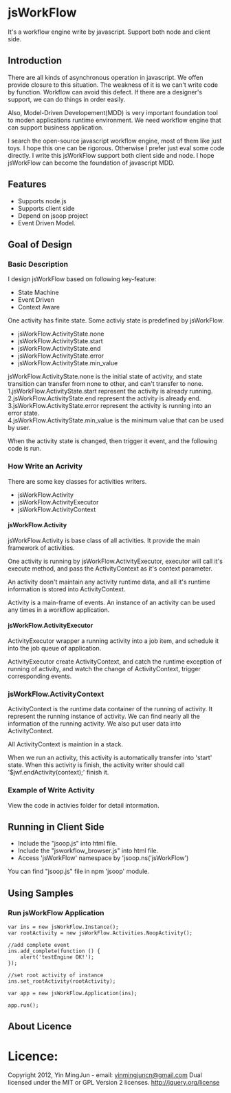 
# jsWorkFlow
It's a workflow engine write by javascript. Support both node and client side.

## Introduction
There are all kinds of asynchronous operation in javascript. We offen provide
closure to this situation. The weakness of it is we can't write code by function.
Workflow can avoid this defect. If there are a designer's support, we can do
things in order easily.

Also, Model-Driven Developement(MDD) is very important foundation tool to moden 
applications runtime environment. We need workflow engine that can support business 
application. 

I search the open-source javascript workflow engine, most of them like just toys. 
I hope this one can be rigorous. Otherwise I prefer just eval some code directly.
I write this jsWorkFlow support both client side and node. I hope jsWorkFlow can 
become the foundation of javascript MDD.

## Features
  * Supports node.js
  * Supports client side
  * Depend on jsoop project
  * Event Driven Model.


## Goal of Design 

### Basic Description
I design jsWorkFlow based on following key-feature:
  * State Machine
  * Event Driven
  * Context Aware

One activity has finite state. Some activiy state is predefined by jsWorkFlow.
  * jsWorkFlow.ActivityState.none
  * jsWorkFlow.ActivityState.start
  * jsWorkFlow.ActivityState.end
  * jsWorkFlow.ActivityState.error
  * jsWorkFlow.ActivityState.min_value

jsWorkFlow.ActivityState.none is the initial state of activity, and state transition
can transfer from none to other, and can't transfer to none.  
  1.jsWorkFlow.ActivityState.start represent the activity is already running.  
  2.jsWorkFlow.ActivityState.end represent the activity is already end.  
  3.jsWorkFlow.ActivityState.error represent the activity is running into an error state.  
  4.jsWorkFlow.ActivityState.min_value is the minimum value that can be used by user.  

When the activity state is changed, then trigger it event, and the following code
is run.

### How Write an Acrivity

There are some key classes for activities writers.
  * jsWorkFlow.Activity
  * jsWorkFlow.ActivityExecutor
  * jsWorkFlow.ActivityContext


#### jsWorkFlow.Activity

jsWorkFlow.Activity is base class of all activities. It provide the main framework of
activities.

One activity is running by jsWorkFlow.ActivityExecutor, executor will call it's execute
method, and pass the ActivityContext as it's context parameter.

An activity dosn't maintain any activity runtime data, and all it's runtime information
is stored into ActivityContext.

Activity is a main-frame of events. An instance of an activity can be used any times in
a workflow application. 

#### jsWorkFlow.ActivityExecutor

ActivityExecutor wrapper a running activity into a job item, and schedule it into the job
queue of application.

ActivityExecutor create ActivityContext, and catch the runtime exception of running of
activity, and watch the change of ActivityContext, trigger corresponding events.

### jsWorkFlow.ActivityContext
ActivityContext is the runtime data container of the running of activity. It represent the
running instance of activity. We can find nearly all the information of the running activity.
We also put user data into ActivityContext.

All ActivityContext is maintion in a stack.

When we run an activity, this activity is automatically transfer into 'start' state. When 
this activity is finish, the activity writer should call '$jwf.endActivity(context);' finish
it.

### Example of Write Activity

View the code in activies folder for detail intormation.

## Running in Client Side
  * Include the "jsoop.js" into html file. 
  * Include the "jsworkflow_browser.js" into html file.
  * Access 'jsWorkFlow' namespace by 'jsoop.ns('jsWorkFlow')

You can find "jsoop.js" file in npm 'jsoop' module.

## Using Samples

### Run jsWorkFlow Application

    var ins = new jsWorkFlow.Instance();
	var rootActivity = new jsWorkFlow.Activities.NoopActivity();

	//add complete event
    ins.add_complete(function () {
		alert('testEngine OK!');
    });

	//set root activity of instance
    ins.set_rootActivity(rootActivity);

    var app = new jsWorkFlow.Application(ins);

    app.run();


## About Licence

Licence:
=======
Copyright 2012,  Yin MingJun - email: yinmingjuncn@gmail.com
Dual licensed under the MIT or GPL Version 2 licenses.
http://jquery.org/license

